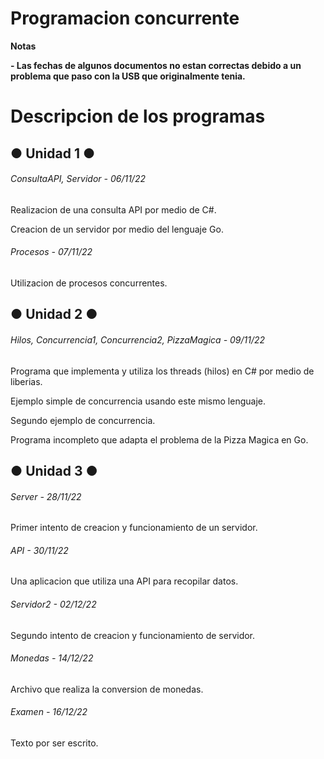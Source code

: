 # Programacion concurrente

<!----Notas---->
**Notas**

**- Las fechas de algunos documentos no estan correctas debido a un problema que paso con la USB que originalmente tenia.**
<!----Separador de las notas---->

<!----Directorio con descripcion de los programas---->
# Descripcion de los programas
## ● Unidad 1 ●
###### ConsultaAPI, Servidor - 06/11/22
Realizacion de una consulta API por medio de C#.

<!----Separador---->

Creacion de un servidor por medio del lenguaje Go.

<!----Separador---->

###### Procesos - 07/11/22
Utilizacion de procesos concurrentes.

<!----Separador---->

## ● Unidad 2 ●
###### Hilos, Concurrencia1, Concurrencia2, PizzaMagica - 09/11/22
Programa que implementa y utiliza los threads (hilos) en C# por medio de liberias.

<!----Separador---->

Ejemplo simple de concurrencia usando este mismo lenguaje.

<!----Separador---->

Segundo ejemplo de concurrencia.

<!----Separador---->

Programa incompleto que adapta el problema de la Pizza Magica en Go.

<!----Separador---->

## ● Unidad 3 ●
###### Server - 28/11/22
Primer intento de creacion y funcionamiento de un servidor.

<!----Separador---->

###### API - 30/11/22
Una aplicacion que utiliza una API para recopilar datos.

<!----Separador---->

###### Servidor2 - 02/12/22
Segundo intento de creacion y funcionamiento de servidor.

<!----Separador---->

###### Monedas - 14/12/22
Archivo que realiza la conversion de monedas.

<!----Separador---->

###### Examen - 16/12/22
Texto por ser escrito.

<!----Separador del directorio con descripcion de los programas---->